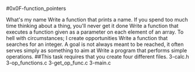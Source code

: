#0x0F-function_pointers

What's my name
Write a function that prints a name.
If you spend too much time thinking about a thing, you'll never get it done
Write a function that executes a function given as a parameter on each element of an array.
To hell with circumstances; I create opportunities
Write a function that searches for an integer.
A goal is not always meant to be reached, it often serves simply as something to aim at
Write a program that performs simple operations. ##This task requires that you create four different files.
3-calc.h 3-op_functions.c 3-get_op_func.c 3-main.c
